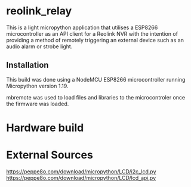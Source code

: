 # reolink_relay
This is a light micropython application that utilises a ESP8266 microcontroller
as an API client for a Reolink NVR with the intention of providing a method of 
remotely triggering an external device such as an audio alarm or strobe light.

## Installation
This build was done using a NodeMCU ESP8266 microcontroller running Micropython 
version 1.19.

mbremote was used to load files and libraries to the microcontroler once the firmware 
was loaded. 


# Hardware build


# External Sources
https://peppe8o.com/download/micropython/LCD/i2c_lcd.py
https://peppe8o.com/download/micropython/LCD/lcd_api.py
